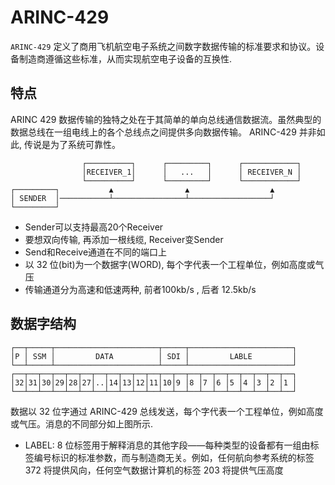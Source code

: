 # ARINC-429


`ARINC-429` 定义了商用飞机航空电子系统之间数字数据传输的标准要求和协议。设备制造商遵循这些标准，从而实现航空电子设备的互换性.

<!--more-->



## 特点

ARINC 429 数据传输的独特之处在于其简单的单向总线通信数据流。虽然典型的数据总线在一组电线上的各个总线点之间提供多向数据传输。 ARINC-429 并非如此, 传说是为了系统可靠性。

```shell
                ┌──────────┐      ┌─────────┐      ┌────────────┐
                │RECEIVER_1│      │   ...   │      │ RECEIVER_N │
                └──────────┘      └─────────┘      └────────────┘
┌─────────┐           ▲                ▲                  ▲      
│ SENDER  │───────────┴────────────────┴──────────────────┘      
└─────────┘                                                      
```

+ Sender可以支持最高20个Receiver
+ 要想双向传输, 再添加一根线缆, Receiver变Sender
+ Send和Receive通道在不同的端口上
+ 以 32 位(bit)为一个数据字(WORD), 每个字代表一个工程单位，例如高度或气压
+ 传输通道分为高速和低速两种, 前者100kb/s , 后者 12.5kb/s



## 数据字结构

```shell
┌──┬─────┬───────────────────────┬─────┬───────────────────────┐
│P │ SSM │         DATA          │ SDI │         LABLE         │
└──┴─────┴───────────────────────┴─────┴───────────────────────┘
┌──┬──┬──┬──┬──┬──┬──┬──┬──┬──┬──┬──┬──┬──┬──┬──┬──┬──┬──┬──┬──┐
│32│31│30│29│28│27│..│14│13│12│11│10│9 │8 │7 │6 │5 │4 │3 │2 │1 │
└──┴──┴──┴──┴──┴──┴──┴──┴──┴──┴──┴──┴──┴──┴──┴──┴──┴──┴──┴──┴──┘
```

数据以 32 位字通过 ARINC-429 总线发送，每个字代表一个工程单位，例如高度或气压。消息的不同部分如上图所示.

+ LABEL: 8 位标签用于解释消息的其他字段——每种类型的设备都有一组由标签编号标识的标准参数，而与制造商无关。例如，任何航向参考系统的标签 372 将提供风向，任何空气数据计算机的标签 203 将提供气压高度


